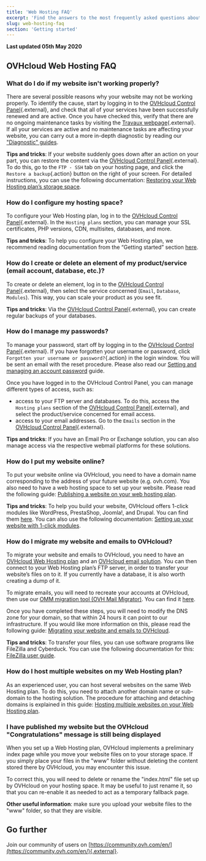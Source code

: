 ```yaml
---
title: 'Web Hosting FAQ'
excerpt: 'Find the answers to the most frequently asked questions about OVHcloud Web Hosting plans'
slug: web-hosting-faq
section: 'Getting started'
---
```


**Last updated 05th May 2020**

## OVHcloud Web Hosting FAQ

### What do I do if my website isn't working properly? 

There are several possible reasons why your website may not be working properly. To identify the cause, start by logging in to the [OVHcloud Control Panel](https://www.ovh.com/auth/?action=gotomanager){.external}, and check that all of your services have been successfully renewed and are active. Once you have checked this, verify that there are no ongoing maintenance tasks by visiting the [Travaux webpage](http://travaux.ovh.net/){.external}. If all your services are active and no maintenance tasks are affecting your website, you can carry out a more in-depth diagnostic by reading our ["Diagnostic" guides](../). 

**Tips and tricks**: If your website suddenly goes down after an action on your part, you can restore the content via the [OVHcloud Control Panel](https://www.ovh.com/auth/?action=gotomanager){.external}. To do this, go to the `FTP - SSH` tab on your hosting page, and click the `Restore a backup`{.action} button on the right of your screen. For detailed instructions, you can use the following documentation: [Restoring your Web Hosting plan’s storage space](../restoring-ftp-filezilla-control-panel).

### How do I configure my hosting space? 

To configure your Web Hosting plan, log in to the [OVHcloud Control Panel](https://www.ovh.com/auth/?action=gotomanager){.external}. In the `Hosting plans` section, you can manage your SSL certificates, PHP versions, CDN, multisites, databases, and more. 

**Tips and tricks**: To help you configure your Web Hosting plan, we recommend reading documentation from the “Getting started” section [here](../).

### How do I create or delete an element of my product/service (email account, database, etc.)?

To create or delete an element, log in to the [OVHcloud Control Panel](https://www.ovh.com/auth/?action=gotomanager){.external}, then select the service concerned (`Email`, `Database`, `Modules`). This way, you can scale your product as you see fit. 

**Tips and tricks**: Via the [OVHcloud Control Panel](https://www.ovh.com/auth/?action=gotomanager){.external}, you can create regular backups of your databases.

### How do I manage my passwords? 

To manage your password, start off by logging in to the [OVHcloud Control Panel](https://www.ovh.com/auth/?action=gotomanager){.external}. If you have forgotten your username or password, click `Forgotten your username or password?`{.action} in the login window. You will be sent an email with the reset procedure. Please also read our [Setting and managing an account password](../../customer/manage-password) guide.

Once you have logged in to the OVHcloud Control Panel, you can manage different types of access, such as: 

* access to your FTP server and databases. To do this, access the `Hosting plans` section of the [OVHcloud Control Panel](https://www.ovh.com/auth/?action=gotomanager){.external}, and select the product/service concerned for email access. 
* access to your email addresses. Go to the `Emails` section in the [OVHcloud Control Panel](https://www.ovh.com/auth/?action=gotomanager){.external}. 

**Tips and tricks**: If you have an Email Pro or Exchange solution, you can also manage access via the respective webmail platforms for these solutions.

### How do I put my website online? 

To put your website online via OVHcloud, you need to have a domain name corresponding to the address of your future website (e.g. ovh.com). You also need to have a web hosting space to set up your website. Please read the following guide: [Publishing a website on your web hosting plan](../web_hosting_how_to_get_my_website_online).

**Tips and tricks**: To help you build your website, OVHcloud offers 1-click modules like WordPress, PrestaShop, Joomla!, and Drupal. You can find them [here](https://www.ovh.com.au/web-hosting/website/). You can also use the following documentation: [Setting up your website with 1-click modules](../web_hosting_web_hosting_modules).

### How do I migrate my website and emails to OVHcloud? 

To migrate your website and emails to OVHcloud, you need to have an [OVHcloud Web Hosting plan](https://www.ovh.com.au/web-hosting/) and an [OVHcloud email solution](https://www.ovh.com.au/emails/). You can then connect to your Web Hosting plan’s FTP server, in order to transfer your website’s files on to it. If you currently have a database, it is also worth creating a dump of it. 

To migrate emails, you will need to recreate your accounts at OVHcloud, then use our [OMM migration tool (OVH Mail Migrator)](https://omm.ovh.net/). You can find it [here](https://omm.ovh.net/). 

Once you have completed these steps, you will need to modify the DNS zone for your domain, so that within 24 hours it can point to our infrastructure. If you would like more information on this, please read the following guide: [Migrating your website and emails to OVHcloud](../migrating-website-to-ovh).

**Tips and tricks**: To transfer your files, you can use software programs like FileZilla and Cyberduck. You can use the following documentation for this: [FileZilla user guide](../web_hosting_filezilla_user_guide).

### How do I host multiple websites on my Web Hosting plan? 

As an experienced user, you can host several websites on the same Web Hosting plan. To do this, you need to attach another domain name or sub-domain to the hosting solution. The procedure for attaching and detaching domains is explained in this guide: [Hosting multiple websites on your Web Hosting plan](../multisites-configuring-multiple-websites).

### I have published my website but the OVHcloud "Congratulations" message is still being displayed

When you set up a Web Hosting plan, OVHcloud implements a preliminary index page while you move your website files on to your storage space. If you simply place your files in the "www" folder without deleting the content stored there by OVHcloud, you may encounter this issue. 

To correct this, you will need to delete or rename the "index.html" file set up by OVHcloud on your hosting space. It may be useful to just rename it, so that you can re-enable it as needed to act as a temporary fallback page. 

**Other useful information**: make sure you upload your website files to the "www" folder, so that they are visible.

## Go further

Join our community of users on [https://community.ovh.com/en/](https://community.ovh.com/en/){.external}.

